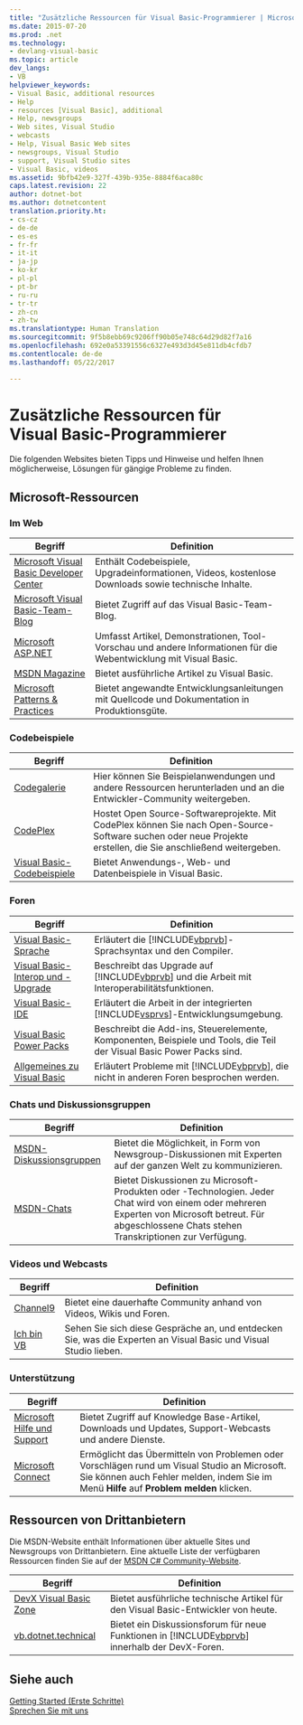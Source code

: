 ```yaml
---
title: "Zusätzliche Ressourcen für Visual Basic-Programmierer | Microsoft-Dokumentation"
ms.date: 2015-07-20
ms.prod: .net
ms.technology:
- devlang-visual-basic
ms.topic: article
dev_langs:
- VB
helpviewer_keywords:
- Visual Basic, additional resources
- Help
- resources [Visual Basic], additional
- Help, newsgroups
- Web sites, Visual Studio
- webcasts
- Help, Visual Basic Web sites
- newsgroups, Visual Studio
- support, Visual Studio sites
- Visual Basic, videos
ms.assetid: 9bfb42e9-327f-439b-935e-8884f6aca80c
caps.latest.revision: 22
author: dotnet-bot
ms.author: dotnetcontent
translation.priority.ht:
- cs-cz
- de-de
- es-es
- fr-fr
- it-it
- ja-jp
- ko-kr
- pl-pl
- pt-br
- ru-ru
- tr-tr
- zh-cn
- zh-tw
ms.translationtype: Human Translation
ms.sourcegitcommit: 9f5b8ebb69c9206ff90b05e748c64d29d82f7a16
ms.openlocfilehash: 692e0a53391556c6327e493d3d45e811db4cfdb7
ms.contentlocale: de-de
ms.lasthandoff: 05/22/2017

---
```

# <a name="additional-resources-for-visual-basic-programmers"></a>Zusätzliche Ressourcen für Visual Basic-Programmierer
Die folgenden Websites bieten Tipps und Hinweise und helfen Ihnen möglicherweise, Lösungen für gängige Probleme zu finden.  
  
## <a name="microsoft-resources"></a>Microsoft-Ressourcen  
  
### <a name="on-the-web"></a>Im Web  
  
|Begriff|Definition|  
|----------|----------------|  
|[Microsoft Visual Basic Developer Center](http://go.microsoft.com/fwlink/?LinkID=47768)|Enthält Codebeispiele, Upgradeinformationen, Videos, kostenlose Downloads sowie technische Inhalte.|  
|[Microsoft Visual Basic-Team-Blog](http://go.microsoft.com/fwlink/?LinkID=123815)|Bietet Zugriff auf das Visual Basic-Team-Blog.|  
|[Microsoft ASP.NET](http://go.microsoft.com/fwlink/?LinkID=51657)|Umfasst Artikel, Demonstrationen, Tool-Vorschau und andere Informationen für die Webentwicklung mit Visual Basic.|  
|[MSDN Magazine](http://msdn.microsoft.com/magazine/cc159292.aspx)|Bietet ausführliche Artikel zu Visual Basic.|  
|[Microsoft Patterns & Practices](http://msdn.microsoft.com/practices/default.aspx)|Bietet angewandte Entwicklungsanleitungen mit Quellcode und Dokumentation in Produktionsgüte.|  
  
### <a name="code-samples"></a>Codebeispiele  
  
|Begriff|Definition|  
|----------|----------------|  
|[Codegalerie](http://code.msdn.microsoft.com/)|Hier können Sie Beispielanwendungen und andere Ressourcen herunterladen und an die Entwickler-Community weitergeben.|  
|[CodePlex](http://www.codeplex.com/)|Hostet Open Source-Softwareprojekte. Mit CodePlex können Sie nach Open-Source-Software suchen oder neue Projekte erstellen, die Sie anschließend weitergeben.|  
|[Visual Basic-Codebeispiele](http://msdn.microsoft.com/vbasic/ms789074)|Bietet Anwendungs-, Web- und Datenbeispiele in Visual Basic.|  
  
### <a name="forums"></a>Foren  
  
|Begriff|Definition|  
|----------|----------------|  
|[Visual Basic-Sprache](http://go.microsoft.com/fwlink/?LinkId=145963)|Erläutert die [!INCLUDE[vbprvb](../../csharp/programming-guide/concepts/linq/includes/vbprvb_md.md)]-Sprachsyntax und den Compiler.|  
|[Visual Basic-Interop und -Upgrade](http://go.microsoft.com/fwlink/?LinkId=145966)|Beschreibt das Upgrade auf [!INCLUDE[vbprvb](../../csharp/programming-guide/concepts/linq/includes/vbprvb_md.md)] und die Arbeit mit Interoperabilitätsfunktionen.|  
|[Visual Basic-IDE](http://go.microsoft.com/fwlink/?LinkId=145971)|Erläutert die Arbeit in der integrierten [!INCLUDE[vsprvs](../../csharp/includes/vsprvs_md.md)]-Entwicklungsumgebung.|  
|[Visual Basic Power Packs](http://social.msdn.microsoft.com/Forums/vbpowerpacks/threads)|Beschreibt die Add-ins, Steuerelemente, Komponenten, Beispiele und Tools, die Teil der Visual Basic Power Packs sind.|  
|[Allgemeines zu Visual Basic](http://go.microsoft.com/fwlink/?LinkId=145973)|Erläutert Probleme mit [!INCLUDE[vbprvb](../../csharp/programming-guide/concepts/linq/includes/vbprvb_md.md)], die nicht in anderen Foren besprochen werden.|  
  
### <a name="chats-and-discussion-groups"></a>Chats und Diskussionsgruppen  
  
|Begriff|Definition|  
|----------|----------------|  
|[MSDN-Diskussionsgruppen](http://go.microsoft.com/fwlink/?LinkId=145961)|Bietet die Möglichkeit, in Form von Newsgroup-Diskussionen mit Experten auf der ganzen Welt zu kommunizieren.|  
|[MSDN-Chats](http://go.microsoft.com/fwlink/?LinkId=145962)|Bietet Diskussionen zu Microsoft-Produkten oder -Technologien. Jeder Chat wird von einem oder mehreren Experten von Microsoft betreut. Für abgeschlossene Chats stehen Transkriptionen zur Verfügung.|  
  
### <a name="videos-and-webcasts"></a>Videos und Webcasts  
  
|Begriff|Definition|  
|----------|----------------|  
|[Channel9](http://go.microsoft.com/fwlink/?LinkID=123827)|Bietet eine dauerhafte Community anhand von Videos, Wikis und Foren.|  
|[Ich bin VB](http://msdn.microsoft.com/vbasic/dd776132)|Sehen Sie sich diese Gespräche an, und entdecken Sie, was die Experten an Visual Basic und Visual Studio lieben.|  
  
### <a name="support"></a>Unterstützung  
  
|Begriff|Definition|  
|----------|----------------|  
|[Microsoft Hilfe und Support](http://go.microsoft.com/fwlink/?LinkID=108287)|Bietet Zugriff auf Knowledge Base-Artikel, Downloads und Updates, Support-Webcasts und andere Dienste.|  
|[Microsoft Connect](http://connect.microsoft.com/)|Ermöglicht das Übermitteln von Problemen oder Vorschlägen rund um Visual Studio an Microsoft. Sie können auch Fehler melden, indem Sie im Menü **Hilfe** auf **Problem melden** klicken.|  
  
## <a name="third-party-resources"></a>Ressourcen von Drittanbietern  
 Die MSDN-Website enthält Informationen über aktuelle Sites und Newsgroups von Drittanbietern. Eine aktuelle Liste der verfügbaren Ressourcen finden Sie auf der [MSDN C# Community-Website](http://go.microsoft.com/fwlink/?LinkID=77372).  
  
|Begriff|Definition|  
|----------|----------------|  
|[DevX Visual Basic Zone](http://go.microsoft.com/fwlink/?LinkId=145978)|Bietet ausführliche technische Artikel für den Visual Basic-Entwickler von heute.|  
|[vb.dotnet.technical](http://go.microsoft.com/fwlink/?LinkId=145986)|Bietet ein Diskussionsforum für neue Funktionen in [!INCLUDE[vbprvb](../../csharp/programming-guide/concepts/linq/includes/vbprvb_md.md)] innerhalb der DevX-Foren.|  
  
## <a name="see-also"></a>Siehe auch  
 [Getting Started (Erste Schritte)](../../visual-basic/getting-started/index.md)   
 [Sprechen Sie mit uns](https://docs.microsoft.com/visualstudio/ide/talk-to-us)
